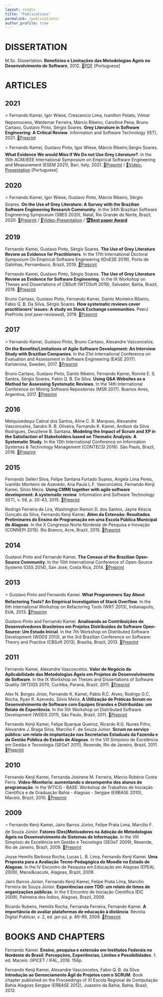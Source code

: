 ```yaml
---
layout: single
title: "Publications"
permalink: /publications/
author_profile: true
---
```


# DISSERTATION
M.Sc. Dissertation. **Benefícios e Limitações das Metodologias Ágeis no Desenvolvimento de Software**, 2012. [:paperclip:PDF](https://drive.google.com/file/d/1I9Oi0SPm-Z7TzdaoxGBA0eC2s6bPhycF/view?usp=sharing) [Portuguese]


# ARTICLES

## 2021
:star: Fernando Kamei, Igor Wiese, Crescencio Lima, Ivanilton Polato, Vilmar Nepomuceno, Waldemar Ferreira, M&aacute;rcio Ribeiro, Carolline Pena, Bruno Cartaxo, Gustavo Pinto, S&eacute;rgio Soares. **Grey Literature in Software Engineering: A Critical Review**. Information and Software Technology (IST), 2021. [:paperclip:Preprint](https://arxiv.org/pdf/2104.13435)

:star: Fernando Kamei, Gustavo Pinto, Igor Wiese, M&aacute;rcio Ribeiro,S&eacute;rgio Soares. **What Evidence We would Miss If We Do not Use Grey Literature?**. In the 15th ACM/IEEE International Symposium on Empirical Software Engineering and Measurement (ESEM 2021), Bari, Italy, 2021. [:paperclip:Preprint](https://arxiv.org/pdf/2107.05792) / [:movie_camera:Video-Presentation](https://youtu.be/fLIQWvn-aPQ) [Portuguese]

## 2020
:star: Fernando Kamei, Igor Wiese, Gustavo Pinto, M&aacute;rcio Ribeiro, S&eacute;rgio Soares. **On the Use of Grey Literature: A Survey with the Brazilian Software Engineering Research Community**. In the 34th Brazilian Software Engineering Symposium (SBES 2020), Natal, Rio Grande do Norte, Brazil, 2020. [:paperclip:Preprint](https://github.com/fkenjikamei/fkenjikamei.github.io/raw/master/files/sbes2020-preprint.pdf) / [:movie_camera:Video-Presentation](https://doi.org/10.5281/zenodo.4079523) / **[:trophy:Best paper Award](https://www.dropbox.com/s/prhf6a3fr6tknw1/2020-10-sbes2020-bestpaper.pdf?dl=0)**

## 2019
Fernando Kamei, Gustavo Pinto, S&eacute;rgio Soares. **The Use of Grey Literature Review as Evidence for Practitioners**. In the 17th International Doctoral Symposium On Empirical Software Engineering (IDoESE 2019), Porto de Galinhas, Pernambuco, Brazil, 2019. [:paperclip:Preprint](https://dl.acm.org/doi/10.1145/3356773.3356797)

Fernando Kamei, Gustavo Pinto, S&eacute;rgio Soares. **The Use of Grey Literature Review as Evidence for Software Engineering**. In the IX Workshop on Theses and Dissertations of CBSoft (WTDSoft 2019), Salvador, Bahia, Brazil, 2019. [:paperclip:Preprint](https://sol.sbc.org.br/index.php/cbsoft_estendido/article/view/7656)

Bruno Cartaxo, Gustavo Pinto, Fernando Kamei, Danilo Monteiro Ribeiro, Fabio Q. B. Da Silva, S&eacute;rgio Soares. **How systematic reviews cover practitioners’ issues: A study on Stack Exchange communities**. PeerJ PrePrints (*not peer-reviewed*), 2019. [:paperclip:Preprint](https://peerj.com/preprints/27610v1/)


## 2017
:star: Fernando Kamei, Gustavo Pinto, Bruno Cartaxo, Alexandre Vasconcelos. **On the Benefits/Limitations of Agile Software Development: An Interview Study with Brazilian Companies**. In the 21st International Conference on Evaluation and Assessment in Software Engineering (EASE 2017). Karlskrona, Sweden, 2017. [:paperclip:Preprint](https://dl.acm.org/doi/10.1145/3084226.3084278)

Bruno Cartaxo, Gustavo Pinto, Danilo Ribeiro, Fernando Kamei, Ronnie E. S. Santos, S&eacute;rgio Soares, Fabio Q. B. Da Silva. **Using Q&A Websites as a Method for Assessing Systematic Reviews**. In the 14th International Conference on Mining Software Repositories (MSR 2017). Buenos Aires, Argentina, 2017. [:paperclip:Preprint](https://github.com/fkenjikamei/fkenjikamei.github.io/raw/master/files/msr2017-preprint)


## 2016
Melquizedequi Cabral dos Santos, Aline C. R. Marques, Alexandre Vasconcelos, Sandro R. B. Oliveira, Fernando K. Kamei, Andson da Silva Rodrigues, Deuzilene B. Santana. **Modeling the Impact of Scrum and XP in the Satisfaction of Stakeholders based on Thematic Analysis: A Systematic Study**. In the 13th International Conference on Information Systemas & Technology Management (CONTECSI 2016). S&atilde;o Paulo, Brazil, 2016. [:paperclip:Preprint](http://www.contecsi.tecsi.org/index.php/contecsi/13CONTECSI/paper/view/3904)


## 2015
Fernando Selleri Silva, Felipe Santana Furtado Soares, Angela Lima Peres, Ivanildo Monteiro de Azevedo, Ana Paula L.F. Vasconcelos, Fernando Kenji Kamei, Silvio Meira. **Using CMMI together with agile software development: A systematic review**. Information and Software Technology (IST), v. 58, p. 20-43, 2015. [:paperclip:Preprint](https://www.sciencedirect.com/science/article/abs/pii/S0950584914002110)

Rodrigo Ferreira de Lira, Washington Ramon D. dos Santos, Jayne K&eacute;scia Gon&ccedil;alo da Silva, Fernando Kenji Kamei. **Al&eacute;m da Extens&atilde;o: Resultados Preliminares do Ensino de Programa&ccedil;&atilde;o em uma Escola P&uacute;blica Municipal de Alagoas**. In the X Congresso Norte Nordeste de Pesquisa e Inovação (CONNEPI 2015). Rio Branco, Acre, Brazil, 2015. [:paperclip:Preprint](https://drive.google.com/file/d/1TiZgyQvEzlbevJNDadSQH9c7m1QWg5M8/view?usp=sharing)


## 2014
Gustavo Pinto and Fernando Kamei. **The Census of the Brazilian Open-Source Community**. In the 10th International Conference of Open-Source Systems (OSS 2014), San Jose, Costa Rica, 2014. [:paperclip:Preprint](https://link.springer.com/chapter/10.1007/978-3-642-55128-4_30)


## 2013
:star: Gustavo Pinto and Fernando Kamei. **What Programmers Say About Refactoring Tools? An Empirical Investigation of Stack Overflow**. In the 6th International Workshop on Refactoring Tools (WRT 2013), Indianapolis, EUA, 2013. [:paperclip:Preprint](http://gustavopinto.github.io/lost+found/wrt2013.pdf)

Gustavo Pinto and Fernando Kamei. **Analisando as Contribui&ccedil;&otilde;es de Desenvolvedores Brasileiros em Projetos Distribu&iacute;dos de Software Open-Source: Um Estudo Inicial**. In the 7th Workshop on Distributed Software Development (WDDS 2013), at the 3rd Brazilian Conference on Software: Theory and Practice (CBSoft 2013), Brasilia, Brazil, 2013. [:paperclip:Preprint](http://gustavopinto.github.io/lost+found/wdds2013.pdf)


## 2011
Fernando Kamei, Alexandre Vasconcelos. **Valor de Neg&oacute;cio da Aplicabilidade das Metodologias &Aacute;geis em Projetos de Desenvolvimento de Software**. In the IX Workshop on Theses and Dissertations of Software Quality (WTDQS 2011), Curitiba, Paran&aacute;, Brazil, 2011. [:paperclip:Preprint](https://drive.google.com/file/d/1XOd5nNu9BdrWe0L2PLnwPYK6nU2UeQB4/view?usp=sharing)

Alex N. Borges J&iacute;nior, Fernando K. Kamei, Pablo R.C. Alves, Rodrigo G.C. Rocha, Ryan R. Azevedo, Silvio Meira. **A Utiliza&ccedil;&atilde;o de Pr&aacute;ticas Scrum no Desenvolvimento de Software com Equipes Grandes e Distribu&iacute;das: um Relato de Experi&ecirc;ncia**. In the 5th Workshop on Distributed Software Development (WDDS 2011), S&atilde;o Paulo, Brazil, 2011. [:paperclip:Preprint](https://drive.google.com/file/d/1mexnJoMRiEeoA9QeqklKlROjU1VAWPJf/view?usp=sharing)

Fernando Kenji Kamei, Felipe Buarque Queiroz, Ricardo R.G. Nunes Filho, Alexandre J. Braga Silva, Marc&iacute;lio F. de Souza J&uacute;nior. **Scrum no servi&ccedil;o p&uacute;blico: um relato de implanta&ccedil;&atilde;o nas Secretarias Estaduais da Fazenda e da Gest&atilde;o P&uacute;blica do Estado de Alagoas**. In the VIII Simp&oacute;sio de Excel&ecirc;ncia em Gest&atilde;o e Tecnologia (SEGeT 2011), Resende, Rio de Janeiro, Brazil, 2011. [:paperclip:Preprint](https://drive.google.com/file/d/18odVpwFLq4lEz48iNW5JoYgonlif8Q33/view?usp=sharing)


## 2010
Fernando Kenji Kamei, Fernanda Josirene M. Ferreira, M&aacute;rcio Rob&eacute;rio Costa Ferro. **V&iacute;deo-Monitoria: aumentando o desempenho dos alunos de programa&ccedil;&atilde;o**. In the WTICG - BASE: Workshop de Trabalhos de Inicia&ccedil;&atilde;o Cient&iacute;fica e de Gradua&ccedil;&atilde;o Bahia - Alagoas - Sergipe (ERBASE 2010), Macei&oacute;, Brazil, 2010. [:paperclip:Preprint](https://drive.google.com/file/d/1b-ObULBoPmXU3tJrMe4K3TtB6HngU-nI/view?usp=sharing)


## 2009
:star: Fernando Kenji Kamei, Jairo Barros J&uacute;nior, Felipe Prata Lima, Marc&iacute;lio F. de Souza J&uacute;nior. **Fatores (Des)Motivadores na Ado&ccedil;&atilde;o de Metodologias &Aacute;geis no Desenvolvimento de Sistemas de Informa&ccedil;&atilde;o**. In the VIII Simp&oacute;sio de Excel&ecirc;ncia em Gest&atilde;o e Tecnologia (SEGeT 2009), Resende, Rio de Janeiro, Brazil, 2009. [:paperclip:Preprint](https://drive.google.com/file/d/1AeLKPc9GNbX8c5s20qbw8wyH032Afeyp/view?usp=sharing)

Joyse Hemilis Barbosa Rocha, Lucas L. B. Lima, Fernando Kenji Kamei. **Uma Proposta para a Avalia&ccedil;&atilde;o Tecno-Pedag&oacute;gica do Moodle no Estado de Alagoas**. In the IV Encontro de Pesquisa em Educa&ccedil;&atilde;o em Alagoas (EPEAL 2009), Macei&oacute, Alagoas, Brazil, 2009.

Jairo Barros J&uacute;nior, Fernando Kenji Kamei, Felipe Prata Lima, Marc&iacute;lio Ferreira de Souza J&uacute;nior. **Experi&ecirc;ncias com TDD: um relato de times de organiza&ccedil;&otilde;es p&uacute;blicas.** In the II Encontro de Inicia&ccedil;&atilde;o Cient&iacute;fica (EIC 2009), Palmeira dos &Iacute;ndios, Alagoas, Brazil, 2009. 

Ricardo Rubens, Hemilis Rocha, Fernanda Ferreira, Fernando Kamei. **A import&acirc;ncia de avaliar plataformas de educa&ccedil;&atilde;o &agrave; dist&acirc;ncia**. Revista Digital Publicar, v. 2, ed. jan-jul, p. 89-99, 2009. [:paperclip:Preprint](https://drive.google.com/file/d/1cXq0wC-CKxKOnzbFnV8szlxn-4WSPQok/view?usp=sharing)


# BOOKS AND CHAPTERS
Fernando Kamei. **Ensino, pesquisa e extensão em Institutos Federais no Nordeste do Brasil: Percepções, Experiências, Limites e Possibilidades**. 1. ed. Maceió: GPICET / IFAL, 2016. 156p.

Fernando Kenji Kamei, Alexandre Vasconcelos, Fabio Q. B. da Silva. **Introdução ao Gerenciamento &Aacute;gil de Projetos com o SCRUM**. Book chapter published on the Proceedings of XI Escola Regional de Computação Bahia Alagoas Sergipe (ERBASE 2012), Juazeiro da Bahia, Bahia, Brasil, 2012.

